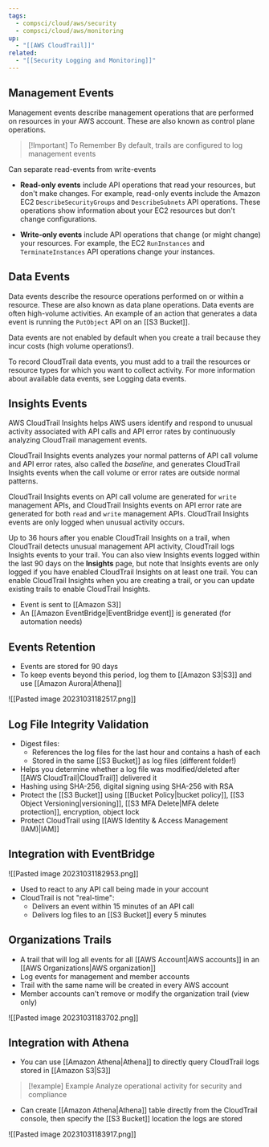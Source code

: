 ```yaml
---
tags:
  - compsci/cloud/aws/security
  - compsci/cloud/aws/monitoring
up:
  - "[[AWS CloudTrail]]"
related:
  - "[[Security Logging and Monitoring]]"
---
```

## Management Events

Management events describe management operations that are performed on resources in your AWS account. These are also known as control plane operations. 


> [!Important] To Remember
> By default, trails are configured to log management events

Can separate read-events from write-events

- **Read-only events** include API operations that read your resources, but don't make changes. For example, read-only events include the Amazon EC2 `DescribeSecurityGroups` and `DescribeSubnets` API operations. These operations show information about your EC2 resources but don't change configurations.

- **Write-only events** include API operations that change (or might change) your resources. For example, the EC2 `RunInstances` and `TerminateInstances` API operations change your instances.

## Data Events

Data events describe the resource operations performed on or within a resource. These are also known as data plane operations. Data events are often high-volume activities. An example of an action that generates a data event is running the `PutObject` API on an [[S3 Bucket]].

Data events are not enabled by default when you create a trail because they incur costs (high volume operations!). 

To record CloudTrail data events, you must add to a trail the resources or resource types for which you want to collect activity. For more information about available data events, see Logging data events.

## Insights Events

AWS CloudTrail Insights helps AWS users identify and respond to unusual activity associated with API calls and API error rates by continuously analyzing CloudTrail management events. 

CloudTrail Insights events analyzes your normal patterns of API call volume and API error rates, also called the _baseline_, and generates CloudTrail Insights events when the call volume or error rates are outside normal patterns. 

CloudTrail Insights events on API call volume are generated for `write` management APIs, and CloudTrail Insights events on API error rate are generated for both `read` and `write` management APIs. CloudTrail Insights events are only logged when unusual activity occurs.

Up to 36 hours after you enable CloudTrail Insights on a trail, when CloudTrail detects unusual management API activity, CloudTrail logs Insights events to your trail. You can also view Insights events logged within the last 90 days on the **Insights** page, but note that Insights events are only logged if you have enabled CloudTrail Insights on at least one trail. You can enable CloudTrail Insights when you are creating a trail, or you can update existing trails to enable CloudTrail Insights.

- Event is sent to [[Amazon S3]]
- An [[Amazon EventBridge|EventBridge event]] is generated (for automation needs)

## Events Retention

- Events are stored for 90 days
- To keep events beyond this period, log them to [[Amazon S3|S3]] and use [[Amazon Aurora|Athena]]

![[Pasted image 20231031182517.png]]

## Log File Integrity Validation

- Digest files:
	- References the log files for the last hour and contains a hash of each
	- Stored in the same [[S3 Bucket]] as log files (different folder!)
- Helps you determine whether a log file was modified/deleted after [[AWS CloudTrail|CloudTrail]] delivered it
- Hashing using SHA-256, digital signing using SHA-256 with RSA
- Protect the [[S3 Bucket]] using [[Bucket Policy|bucket policy]], [[S3 Object Versioning|versioning]], [[S3 MFA Delete|MFA delete protection]], encryption, object lock
- Protect CloudTrail using [[AWS Identity & Access Management (IAM)|IAM]]

## Integration with EventBridge

![[Pasted image 20231031182953.png]]
- Used to react to any API call being made in your account
- CloudTrail is not "real-time":
	- Delivers an event within 15 minutes of an API call
	- Delivers log files to an [[S3 Bucket]] every 5 minutes

## Organizations Trails

- A trail that will log all events for all [[AWS Account|AWS accounts]] in an [[AWS Organizations|AWS organization]] 
- Log events for management and member accounts
- Trail with the same name will be created in every AWS account
- Member accounts can't remove or modify the organization trail (view only)

![[Pasted image 20231031183702.png]]

## Integration with Athena

- You can use [[Amazon Athena|Athena]] to directly query CloudTrail logs stored in [[Amazon S3|S3]]

> [!example] Example
> Analyze operational activity for security and compliance

- Can create [[Amazon Athena|Athena]] table directly from the CloudTrail console, then specify the [[S3 Bucket]] location the logs are stored

![[Pasted image 20231031183917.png]]

